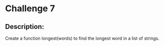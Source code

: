 # Challenge 7

## Description:

Create a function longest(words) to find the longest word in a list of strings.
